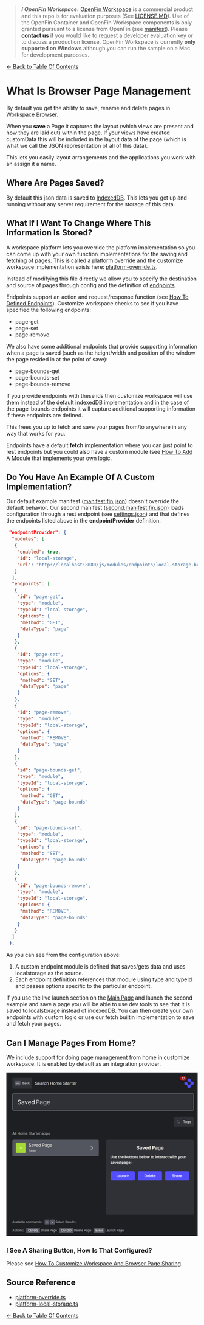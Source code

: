 > **_:information_source: OpenFin Workspace:_** [OpenFin Workspace](https://www.openfin.co/workspace/) is a commercial product and this repo is for evaluation purposes (See [LICENSE.MD](../LICENSE.MD)). Use of the OpenFin Container and OpenFin Workspace components is only granted pursuant to a license from OpenFin (see [manifest](../public/manifest.fin.json)). Please [**contact us**](https://www.openfin.co/workspace/poc/) if you would like to request a developer evaluation key or to discuss a production license.
> OpenFin Workspace is currently **only supported on Windows** although you can run the sample on a Mac for development purposes.

[<- Back to Table Of Contents](../README.md)

# What Is Browser Page Management

By default you get the ability to save, rename and delete pages in [Workspace Browser](./how-to-customize-browser.md).

When you **save** a Page it captures the layout (which views are present and how they are laid out) within the page. If your views have created customData this will be included in the layout data of the page (which is what we call the JSON representation of all of this data).

This lets you easily layout arrangements and the applications you work with an assign it a name.

## Where Are Pages Saved?

By default this json data is saved to [IndexedDB](https://developer.mozilla.org/en-US/docs/Web/API/IndexedDB_API). This lets you get up and running without any server requirement for the storage of this data.

## What If I Want To Change Where This Information Is Stored?

A workspace platform lets you override the platform implementation so you can come up with your own function implementations for the saving and fetching of pages. This is called a platform override and the customize workspace implementation exists here: [platform-override.ts](../client/src/framework/platform/platform-override.ts).

Instead of modifying this file directly we allow you to specify the destination and source of pages through config and the definition of [endpoints](./how-to-define-endpoints.md).

Endpoints support an action and request/response function (see [How To Defined Endpoints](./how-to-define-endpoints.md)). Customize workspace checks to see if you have specified the following endpoints:

- page-get
- page-set
- page-remove

We also have some additional endpoints that provide supporting information when a page is saved (such as the height/width and position of the window the page resided in at the point of save):

- page-bounds-get
- page-bounds-set
- page-bounds-remove

If you provide endpoints with these ids then customize workspace will use them instead of the default indexedDB implementation and in the case of the page-bounds endpoints it will capture additional supporting information if these endpoints are defined.

This frees you up to fetch and save your pages from/to anywhere in any way that works for you.

Endpoints have a default **fetch** implementation where you can just point to rest endpoints but you could also have a custom module (see [How To Add A Module](./how-to-add-a-module.md) that implements your own logic.

## Do You Have An Example Of A Custom Implementation?

Our default example manifest ([manifest.fin.json](../public/manifest.fin.json)) doesn't override the default behavior. Our second manifest ([second.manifest.fin.json](../public/second.manifest.fin.json)) loads configuration through a rest endpoint (see [settings.json](../public/settings.json)) and that defines the endpoints listed above in the **endpointProvider** definition.

```json
 "endpointProvider": {
  "modules": [
   {
    "enabled": true,
    "id": "local-storage",
    "url": "http://localhost:8080/js/modules/endpoints/local-storage.bundle.js"
   }
  ],
  "endpoints": [
   {
    "id": "page-get",
    "type": "module",
    "typeId": "local-storage",
    "options": {
     "method": "GET",
     "dataType": "page"
    }
   },
   {
    "id": "page-set",
    "type": "module",
    "typeId": "local-storage",
    "options": {
     "method": "SET",
     "dataType": "page"
    }
   },
   {
    "id": "page-remove",
    "type": "module",
    "typeId": "local-storage",
    "options": {
     "method": "REMOVE",
     "dataType": "page"
    }
   },
   {
    "id": "page-bounds-get",
    "type": "module",
    "typeId": "local-storage",
    "options": {
     "method": "GET",
     "dataType": "page-bounds"
    }
   },
   {
    "id": "page-bounds-set",
    "type": "module",
    "typeId": "local-storage",
    "options": {
     "method": "SET",
     "dataType": "page-bounds"
    }
   },
   {
    "id": "page-bounds-remove",
    "type": "module",
    "typeId": "local-storage",
    "options": {
     "method": "REMOVE",
     "dataType": "page-bounds"
    }
   }
  ]
 },
```

As you can see from the configuration above:

1. A custom endpoint module is defined that saves/gets data and uses localstorage as the source.
2. Each endpoint definition references that module using type and typeId and passes options specific to the particular endpoint.

If you use the live launch section on the [Main Page](../README.md) and launch the second example and save a page you will be able to use dev tools to see that it is saved to localstorage instead of indexedDB. You can then create your own endpoints with custom logic or use our fetch builtin implementation to save and fetch your pages.

## Can I Manage Pages From Home?

We include support for doing page management from home in customize workspace. It is enabled by default as an integration provider.

![Home Page Management](./assets/home-page-management.png)

### I See A Sharing Button, How Is That Configured?

Please see [How To Customize Workspace And Browser Page Sharing](./how-to-customize-workspace-browser-page-sharing.md).

## Source Reference

- [platform-override.ts](../client/src/framework/platform/platform-override.ts)
- [platform-local-storage.ts](../client/src/modules/endpoints/local-storage/platform-local-storage.ts)

[<- Back to Table Of Contents](../README.md)
